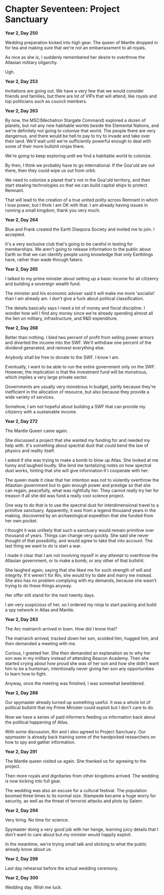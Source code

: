 # Chapter Seventeen: Project Sanctuary

**Year 2, Day 250**

Wedding preparation kicked into high gear. The queen of Mantle dropped in for tea and making sure that we're not an embarrassment to all royals.

As nice as she is, I suddenly remembered her desire to overthrow the Atlasian military oligarchy.

Ugh.

**Year 2, Day 253**

Invitations are going out. We have a very few that we would consider friends and families, but there are lot of VIPs that will attend, like royals and top politicians such as council members.

**Year 2, Day 263**

By now, the MSC(Mechatron Stargate Command) explored a dozen of planets, but not any new habitable worlds beside the Elemental Nations, and we're definitely not going to colonize that world. The people there are very dangerous, and there would be hell to pay to try to invade and take over their land. We'll wait until we're sufficiently powerful enough to deal with some of their more bullshit ninjas there.

We're going to keep exploring until we find a habitable world to colonize.

By then, I think we probably have to go international. If the Goa'uld are out there, then they could wipe us out from orbit.

We need to colonize a planet that's not in the Goa'uld territory, and then start stealing technologies so that we can build capital ships to protect Remnant.

That will lead to the creation of a true united polity across Remnant in which I lose power, but I think I am OK with that. I am already having issues in running a small kingdom, thank you very much.

**Year 2, Day 264**

Blue and Frank created the Earth Diaspora Society and invited me to join. I accepted.

It's a very exclusive club that's going to be careful in testing for memberships. We aren't going to release information to the public about Earth so that we can identify people using knowledge that only Earthlings have, rather than wade through fakers.

**Year 2, Day 265**

I talked to my prime minister about setting up a basic income for all citizenry and building a sovereign wealth fund.

The minister and his economic adviser said it will make me more 'socialist' than I am already am. I don't give a fuck about political classification.

The details basically says I need a lot of money and fiscal discipline. I wonder how will I find any money since we're already spending almost all the lien on military, infrastructure, and R&D expenditure.

**Year 2, Day 268**

Better than nothing. I bled two percent of profit from selling power armors and diverted the income into the SWF. We'll withdraw one percent of the dividend generated, and reinvest everything else.

Anybody shall be free to donate to the SWF. I know I am.

Eventually, I want to be able to run the entire government only on the SWF. However, the implication is that the investment fund will be monstrous, which implies a very large private sector.

Governments are usually very monstrous in budget, partly because they're inefficient in the allocation of resource, but also because they provide a wide variety of services.

Somehow, I am not hopeful about building a SWF that can provide my citizenry with a sustainable income.

**Year 2, Day 272**

The Mantle Queen came again.

She discussed a project that she wanted my funding for and needed my help with. It's something about spectral dust that could bend the law of physics and reality itself.

I asked if she was trying to make a bomb to blow up Atlas. She looked at me funny and laughed loudly. She lend me tantalizing notes on how spectral dust works, hinting that she will give information if I cooperate with her.

The queen made it clear that her intention was not to violently overthrow the Atlastian government but to gain enough power and prestige so that she can regain, peacefully, what was rightfully her. They cannot really try her for treason if all she did was fund a really cool science project.

One way to do that is to use the spectral dust for interdimensional travel to a primitive sanctuary. Apparently, it was from a legend thousand years in the making, discovered by an archaeological expedition that she funded from her own pocket.

I thought it was unlikely that such a sanctuary would remain primitive over thousand of years. Things can change very quickly. She said she never thought of that possibility, and would agree to take that into account. The last thing we want to do is start a war.

I made it clear that I am not involving myself in any attempt to overthrow the Atlasian government, or to make a bomb, or any other of that bullshit.

She laughed again, saying that she liked me for such strength of will and integrity. If it weren't for Rin, she would try to date and marry me instead. She also has no problem complying with my demands, because she wasn't trying to do these things anyway.

Her offer still stand for the next twenty days.

I am very suspicious of her, so I ordered my ninja to start packing and build a spy network in Atlas and Mantle.

**Year 2, Day 283**

The Arc matriarch arrived in town. How did I know that?

The matriarch arrived, tracked down her son, scolded him, hugged him, and then demanded a meeting with me.

Curious, I greeted her. She then demanded an explanation as to why her son was in my military instead of attending Beacon Academy. Then she started crying about how proud she was of her son and how she didn't want him to be a huntsman, intentionally never giving her son any opportunities to learn how to fight.

Anyway, once the meeting was finished, I was somewhat bewildered.

**Year 2, Day 288**

Our spymaster already turned up something useful. It was a whole lot of political bullshit that my Prime Minister could exploit but I don't care to do.

Now we have a series of paid informers feeding us information back about the political happening of Atlas.

With some discussion, Rin and I also agreed to Project Sanctuary. Our spymaster is already back training some of the handpicked researchers on how to spy and gather information.

**Year 2, Day 291**

The Mantle queen visited us again. She thanked us for agreeing to the project.

Then more royals and dignitaries from other kingdoms arrived. The wedding is now kicking into full gear.

The wedding was also an excuse for a cultural festival. The population boomed three times to its normal size. Stampede became a huge worry for security, as well as the threat of terrorist attacks and plots by Salem.

**Year 2, Day 294**

Very tiring. No time for science.

Spymaster doing a very good job with her henge, learning juicy details that I don't want to care about but my minister would happily exploit.

In the meantime, we're trying small talk and sticking to what the public already know about us.

**Year 2, Day 299**

Last day rehearsal before the actual wedding ceremony.

**Year 2, Day 300**

Wedding day. Wish me luck.

